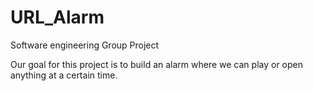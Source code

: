 # URL_Alarm
Software engineering Group Project

Our goal for this project is to build an alarm where we can play or open anything at a certain time.
